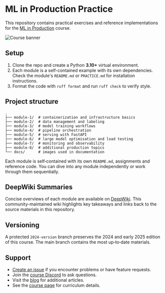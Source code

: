 # ML in Production Practice

This repository contains practical exercises and reference implementations for the [ML in Production](https://edu.kyrylai.com/courses/ml-in-production) course.

![Course banner](./docs/into.jpg)

## Setup

1. Clone the repo and create a Python **3.10+** virtual environment.
2. Each module is a self-contained example with its own dependencies. Check the module's `README.md` or `PRACTICE.md` for installation instructions.
3. Format the code with `ruff format` and run `ruff check` to verify style.

## Project structure

```
.
├── module-1/  # containerization and infrastructure basics
├── module-2/  # data management and labeling
├── module-3/  # model training workflows
├── module-4/  # pipeline orchestration
├── module-5/  # serving with FastAPI
├── module-6/  # large model optimisation and load testing
├── module-7/  # monitoring and observability
├── module-8/  # additional production topics
└── docs/      # images used in documentation
```

Each module is self‑contained with its own `README.md`, assignments and reference code. You can dive into any module independently or work through them sequentially.


## DeepWiki Summaries

Concise overviews of each module are available on [DeepWiki](https://deepwiki.com/kyryl-opens-ml/ml-in-production-practice). This community-maintained wiki highlights key takeaways and links back to the source materials in this repository.


## Versioning

A protected `2024-version` branch preserves the 2024 and early 2025 edition of this course. The main branch contains the most up‑to‑date materials.

## Support

- [Create an issue](../../issues) if you encounter problems or have feature requests.
- Join the [course Discord](https://discord.gg/5NF2NAsGEM) to ask questions.
- Visit the [blog](https://kyrylai.com/blog/) for additional articles.
- See the [course page](https://edu.kyrylai.com/courses/ml-in-production) for curriculum details.
